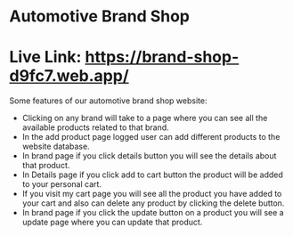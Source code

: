 # Automotive Brand Shop 
# Live Link: https://brand-shop-d9fc7.web.app/ 

Some features of our automotive brand shop website:

- Clicking on any brand will take to a page where you can see all the available products related to that brand.
- In the add product page logged user can add different products to the website database.
- In brand page if you click details button you will see the details about that product.
- In Details page if you click add to cart button the product will be added to your personal cart.
- If you visit my cart page you will see all the product you have added to your cart and also can delete any product by clicking the delete button.
- In brand page if you click the update button on a product you will see a update page where you can update that product.
